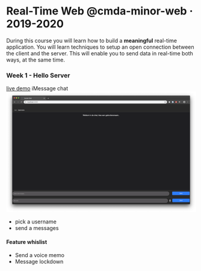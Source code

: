 # Real-Time Web @cmda-minor-web · 2019-2020

During this course you will learn how to build a **meaningful** real-time application. You will learn techniques to setup an open connection between the client and the server. This will enable you to send data in real-time both ways, at the same time.


### Week 1 - Hello Server
[live demo](https://real-time-1920.herokuapp.com/)
iMessage chat
![chat preview](https://github.com/NathanKeyzer/real-time-web-1920/blob/master/docs/img/chat_preview.png)

* pick a username
* send a messages


#### Feature whislist
* Send a voice memo
* Message lockdown
